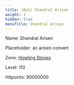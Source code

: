 ```yaml
---
title: (RoS) Shandral Arisen
weight: 1
hidden: true
menuTitle: Shandral Arisen
---
```


Name: Shandral Arisen

Placeholder: an arisen convert

Zone: [Howling Stones](/en/ros/exploration/howling_stones)

Level: 113

Hitpoints: 90000000